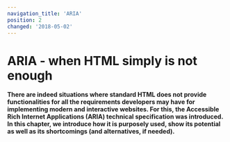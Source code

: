 ```yaml
---
navigation_title: 'ARIA'
position: 2
changed: '2018-05-02'
---
```


# ARIA - when HTML simply is not enough

**There are indeed situations where standard HTML does not provide functionalities for all the requirements developers may have for implementing modern and interactive websites. For this, the Accessible Rich Internet Applications (ARIA) technical specification was introduced. In this chapter, we introduce how it is purposely used, show its potential as well as its shortcomings (and alternatives, if needed).**
